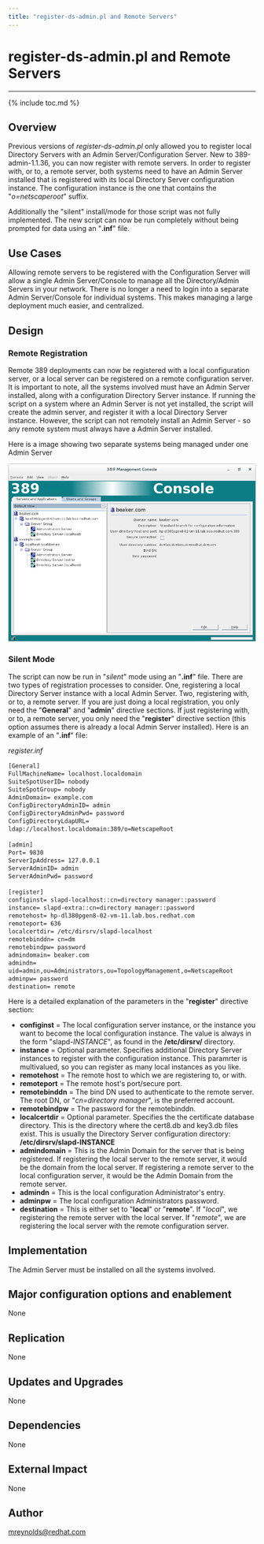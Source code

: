 ```yaml
---
title: "register-ds-admin.pl and Remote Servers"
---
```


# register-ds-admin.pl and Remote Servers
----------------

{% include toc.md %}

Overview
--------

Previous versions of *register-ds-admin.pl* only allowed you to register local Directory Servers with an Admin Server/Configuration Server.  New to 389-admin-1.1.36, you can now register with remote servers.  In order to register with, or to, a remote server, both systems need to have an Admin Server installed that is registered with its local Directory Server configuration instance.  The configuration instance is the one that contains the "*o=netscaperoot*" suffix.

Additionally the "silent" install/mode for those script was not fully implemented.  The new script can now be run completely without being prompted for data using an "**.inf**" file.

Use Cases
---------

Allowing remote servers to be registered with the Configuration Server will allow a single Admin Server/Console to manage all the Directory/Admin Servers in your network.  There is no longer a need to login into a separate Admin Server/Console for individual systems.  This makes managing a large deployment much easier, and centralized.

Design
------

### Remote Registration

Remote 389 deployments can now be registered with a local configuration server, or a local server can be registered on a remote configuration server.  It is important to note, all the systems involved must have an Admin Server installed, along with a configuration Directory Server instance.  If running the script on a system where an Admin Server is not yet installed, the script will create the admin server, and register it with a local Directory Server instance.  However, the script can not remotely install an Admin Server - so any remote system must always have a Admin Server installed.

Here is a image showing two separate systems being managed under one Admin Server

![](../../../images/remote-console.png "Console Administration Tree")

### Silent Mode

The script can now be run in "*silent*" mode using an "**.inf**" file.  There are two types of registration processes to consider.  One, registering a local Directory Server instance with a local Admin Server.  Two, registering with, or to, a remote server.  If you are just doing a local registration, you only need the "**General**" and "**admin**" directive sections.  If just registering with, or to, a remote server, you only need the "**register**" directive section (this option assumes there is already a local Admin Server installed).  Here is an example of an "**.inf**" file:

*register.inf*

    [General]
    FullMachineName= localhost.localdomain
    SuiteSpotUserID= nobody
    SuiteSpotGroup= nobody
    AdminDomain= example.com
    ConfigDirectoryAdminID= admin
    ConfigDirectoryAdminPwd= password
    ConfigDirectoryLdapURL= ldap://localhost.localdomain:389/o=NetscapeRoot

    [admin]
    Port= 9830
    ServerIpAddress= 127.0.0.1
    ServerAdminID= admin
    ServerAdminPwd= password

    [register]
    configinst= slapd-localhost::cn=directory manager::password
    instance= slapd-extra::cn=directory manager::password
    remotehost= hp-dl380pgen8-02-vm-11.lab.bos.redhat.com
    remoteport= 636
    localcertdir= /etc/dirsrv/slapd-localhost
    remotebinddn= cn=dm
    remotebindpw= password
    admindomain= beaker.com
    admindn= uid=admin,ou=Administrators,ou=TopologyManagement,o=NetscapeRoot
    adminpw= password
    destination= remote

Here is a detailed explanation of the parameters in the "**register**" directive section:

-   **configinst** = The local configuration server instance, or the instance you want to become the local configuration instance.  The value is always in the form "slapd-*INSTANCE*", as found in the **/etc/dirsrv/** directory.
-   **instance** = Optional parameter.  Specifies additional Directory Server instances to register with the configuration instance.  This paramrter is multivalued, so you can register as many local instances as you like.
-   **remotehost** = The remote host to which we are registering to, or with.
-   **remoteport** = The remote host's port/secure port.
-   **remotebinddn** = The bind DN used to authenticate to the remote server.  The root DN, or "*cn=directory manager*", is the preferred account.
-   **remotebindpw** = The password for the remotebinddn.
-   **localcertdir** = Optional parameter.  Specifies the the certificate database directory.  This is the directory where the cert8.db and key3.db files exist.  This is usually the Directory Server configuration directory:  **/etc/dirsrv/slapd-INSTANCE**
-   **admindomain** = This is the Admin Domain for the server that is being registered.  If registering the local server to the remote server, it would be the domain from the local server.  If registering a remote server to the local configuration server, it would be the Admin Domain from the remote server.
-   **admindn** = This is the local configuration Administrator's entry.
-   **adminpw** = The local configuration Administrators password.
-   **destination** = This is either set to "**local**" or "**remote**".  If "*local*", we registering the remote server with the local server.  If "*remote*", we are registering the local server with the remote configuration server.


Implementation
--------------

The Admin Server must be installed on all the systems involved.

Major configuration options and enablement
------------------------------------------

None

Replication
-----------

None

Updates and Upgrades
--------------------

None

Dependencies
------------

None

External Impact
---------------

None

Author
------

<mreynolds@redhat.com>

